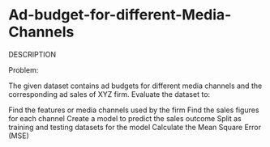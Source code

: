 # Ad-budget-for-different-Media-Channels
DESCRIPTION

Problem:

The given dataset contains ad budgets for different media channels and the corresponding ad sales of XYZ firm. Evaluate the dataset to:

Find the features or media channels used by the firm
Find the sales figures for each channel
Create a model  to predict the sales outcome
Split as training and testing datasets for the model
Calculate the Mean Square Error (MSE)
